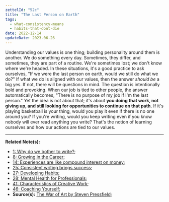 ```yaml
---
zettelId: "52c"
title: "The Last Person on Earth"
tags:
  - what-consistency-means
  - habits-that-dont-die
date: 2022-12-14
updateDate: 2023-06-26
---
```


Understanding our values is one thing; building personality around them is another. We do something every day. Sometimes, they differ, and sometimes, they are part of a routine. We're sometimes lost; we don't know where we're headed. In these situations, it's a good practice to ask ourselves, "If we were the last person on earth, would we still do what we do?" If what we do is aligned with our values, then the answer *should be* a big yes. If not, there will be questions in mind. The question is intentionally bold and provoking. When our job is tied to other people, the answer automatically becomes, "There is no purpose of my job if I'm the last person." Yet the idea is not about that; it's about **you doing that work, not giving up, and still looking for opportunities to continue on that path.** If it's playing basketball is your thing, would you play it even if there is no one around you? If you're writing, would you keep writing even if you know nobody will ever read anything you write? That's the notion of learning ourselves and how our actions are tied to our values.

---

**Related Note(s):**
  - [1: Why do we bother to write?](/notes/1/);
  - [8: Growing in the Career](/notes/8/);
  - [14: Experiences are like compound interest on money](/notes/14/);
  - [25: Consistent writing brings success](/notes/25/);
  - [27: Developing Habits](/notes/27/);
  - [28: Mental Health for Professionals](/notes/28/);
  - [41: Characteristics of Creative Work](/notes/41/);
  - [46: Coaching Yourself](/notes/46/);
- **Source(s):** [The War of Art by Steven Pressfield](https://stevenpressfield.com/books/the-war-of-art/);

